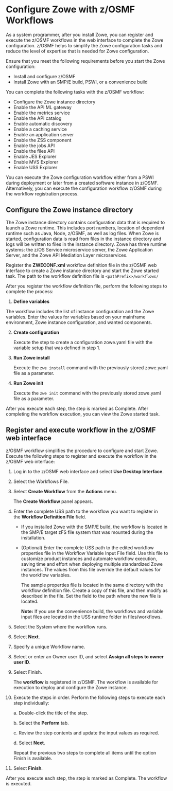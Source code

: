 # Configure Zowe with z/OSMF Workflows

As a system programmer, after you install Zowe, you can register and execute the z/OSMF workflows in the web interface to complete the Zowe configuration. z/OSMF helps to simplify the Zowe configuration tasks and reduce the level of expertise that is needed for Zowe configuration.

Ensure that you meet the following requirements before you start the Zowe configuration:

- Install and configure z/OSMF
- Install Zowe with an SMP/E build, PSWI, or a convenience build

You can complete the following tasks with the z/OSMF workflow:

- Configure the Zowe instance directory
- Enable the API ML gateway
- Enable the metrics service
- Enable the API catalog
- Enable automatic discovery
- Enable a caching service
- Enable an application server
- Enable the ZSS component
- Enable the jobs API
- Enable the files API
- Enable JES Explorer
- Enable MVS Explorer
- Enable USS Explorer

You can execute the Zowe configuration workflow either from a PSWI during deployment or later from a created software instance in z/OSMF. Alternatively, you can execute the configuration workflow z/OSMF during the workflow registration process.

## Configure the Zowe instance directory

The Zowe instance directory contains configuration data that is required to launch a Zowe runtime. This includes port numbers, location of dependent runtime such as Java, Node, z/OSMF, as well as log files. When Zowe is started, configuration data is read from files in the instance directory and logs will be written to files in the instance directory. Zowe has three runtime systems: the z/OS Service microservice server, the Zowe Application Server, and the Zowe API Mediation Layer microservices.

Register the **ZWECONF.xml** workflow definition file in the z/OSMF web interface to create a Zowe instance directory and start the Zowe started task. The path to the workflow definition file is `<pathPrefix>/workflows/`

After you register the workflow definition file, perform the following steps to complete the process:

1. **Define variables**

  The workflow includes the list of instance configuration and the Zowe variables. Enter the values for variables based on your mainframe environment, Zowe instance configuration, and wanted components.

2. **Create configuration**

   Execute the step to create a configuration zowe.yaml file with the variable setup that was defined in step 1.

3. **Run Zowe install**

   Execute the `zwe install` command with the previously stored zowe.yaml file as a parameter.

4. **Run Zowe init**

    Execute the `zwe init` command with the previously stored zowe.yaml file as a parameter.

After you execute each step, the step is marked as Complete. After completing the workflow execution, you can view the Zowe started task.

## Register and execute workflow in the z/OSMF web interface

z/OSMF workflow simplifies the procedure to configure and start Zowe. Execute the following steps to register and execute the workflow in the z/OSMF web interface:

1. Log in to the z/OSMF web interface and select **Use Desktop Interface**.

2. Select the Workflows File.

3. Select **Create Workflow** from the **Actions** menu.

   The **Create Workflow** panel appears.

4. Enter the complete USS path to the workflow you want to register in the **Workflow Definition File** field.

   - If you installed Zowe with the SMP/E build, the workflow is located in the SMP/E target zFS file system that was mounted during the installation.

   - (Optional) Enter the complete USS path to the edited workflow properties file in the Workflow Variable Input File field. Use this file to customize product instances and automate workflow execution, saving time and effort when deploying multiple standardized Zowe instances. The values from this file override the default values for the workflow variables.

        The sample properties file is located in the same directory with the workflow definition file. Create a copy of this file, and then modify as described in the file. Set the field to the path where the new file is located.

        **Note:** If you use the convenience build, the workflows and variable input files are located in the USS runtime folder in files/workflows.

5. Select the System where the workflow runs.

6. Select **Next**.

7. Specify a unique Workflow name.

8. Select or enter an Owner user ID, and select **Assign all steps to owner user ID**.

9. Select Finish.

    The **workflow** is registered in z/OSMF. The workflow is available for execution to deploy and configure the Zowe instance.

10. Execute the steps in order. Perform the following steps to execute each step individually:

    a. Double-click the title of the step.

    b. Select the **Perform** tab.

    c. Review the step contents and update the input values as
        required.

    d. Select **Next**.

    Repeat the previous two steps to complete all items until the option Finish is available.

11. Select **Finish**.

After you execute each step, the step is marked as Complete. The workflow is executed.
